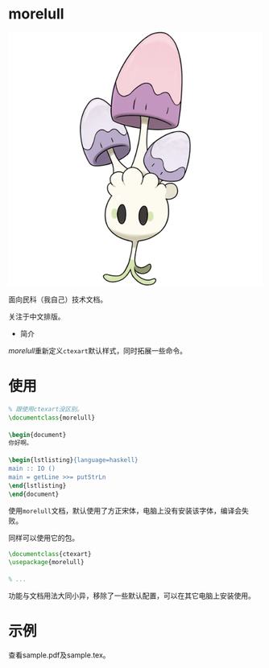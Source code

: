 # morelull

![睡睡菇](./static/morelull.png)

面向民科（我自己）技术文档。

关注于中文排版。

* 简介

*morelull*重新定义`ctexart`默认样式，同时拓展一些命令。

# 使用

```latex
% 跟使用ctexart没区别。
\documentclass{morelull}

\begin{document}
你好啊。

\begin{lstlisting}{language=haskell}
main :: IO ()
main = getLine >>= putStrLn
\end{lstlisting}
\end{document}
```

使用`morelull`文档，默认使用了方正宋体，电脑上没有安装该字体，编译会失败。

同样可以使用它的包。

```latex
\documentclass{ctexart}
\usepackage{morelull}

% ...
```

功能与文档用法大同小异，移除了一些默认配置，可以在其它电脑上安装使用。

# 示例

查看sample.pdf及sample.tex。
